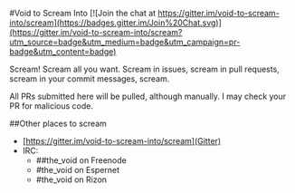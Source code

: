 #Void to Scream Into
[![Join the chat at https://gitter.im/void-to-scream-into/scream](https://badges.gitter.im/Join%20Chat.svg)](https://gitter.im/void-to-scream-into/scream?utm_source=badge&utm_medium=badge&utm_campaign=pr-badge&utm_content=badge)

Scream! Scream all you want. Scream in issues, scream in pull requests, scream in your commit messages, scream.

All PRs submitted here will be pulled, although manually. I may check your PR for malicious code.

##Other places to scream
* [https://gitter.im/void-to-scream-into/scream](Gitter)
* IRC:
  * ##the_void on Freenode
  * #the_void on Espernet
  * #the_void on Rizon
